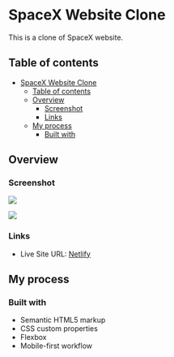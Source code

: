 # SpaceX Website Clone

This is a clone of SpaceX website.

## Table of contents

- [SpaceX Website Clone](#spacex-website-clone)
  - [Table of contents](#table-of-contents)
  - [Overview](#overview)
    - [Screenshot](#screenshot)
    - [Links](#links)
  - [My process](#my-process)
    - [Built with](#built-with)

## Overview

### Screenshot

![](https://res.cloudinary.com/dfrx2gaww/image/upload/v1666719670/web-dev/screens/spacex-clone/desktop_lfbrok.jpg)

![](https://res.cloudinary.com/dfrx2gaww/image/upload/v1666719668/web-dev/screens/spacex-clone/mobile_hvzn38.jpg)

### Links

- Live Site URL: [Netlify]()

## My process

### Built with

- Semantic HTML5 markup
- CSS custom properties
- Flexbox
- Mobile-first workflow
